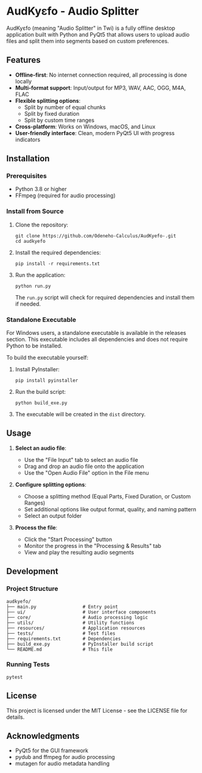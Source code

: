 # AudKyɛfo - Audio Splitter

AudKyɛfo (meaning "Audio Splitter" in Twi) is a fully offline desktop application built with Python and PyQt5 that allows users to upload audio files and split them into segments based on custom preferences.

## Features

- **Offline-first**: No internet connection required, all processing is done locally
- **Multi-format support**: Input/output for MP3, WAV, AAC, OGG, M4A, FLAC
- **Flexible splitting options**:
  - Split by number of equal chunks
  - Split by fixed duration
  - Split by custom time ranges
- **Cross-platform**: Works on Windows, macOS, and Linux
- **User-friendly interface**: Clean, modern PyQt5 UI with progress indicators

## Installation

### Prerequisites

- Python 3.8 or higher
- FFmpeg (required for audio processing)

### Install from Source

1. Clone the repository:
   ```
   git clone https://github.com/Odeneho-Calculus/AudKyefo-.git
   cd audkyefo
   ```

2. Install the required dependencies:
   ```
   pip install -r requirements.txt
   ```

3. Run the application:
   ```
   python run.py
   ```

   The `run.py` script will check for required dependencies and install them if needed.

### Standalone Executable

For Windows users, a standalone executable is available in the releases section. This executable includes all dependencies and does not require Python to be installed.

To build the executable yourself:

1. Install PyInstaller:
   ```
   pip install pyinstaller
   ```

2. Run the build script:
   ```
   python build_exe.py
   ```

3. The executable will be created in the `dist` directory.

## Usage

1. **Select an audio file**:
   - Use the "File Input" tab to select an audio file
   - Drag and drop an audio file onto the application
   - Use the "Open Audio File" option in the File menu

2. **Configure splitting options**:
   - Choose a splitting method (Equal Parts, Fixed Duration, or Custom Ranges)
   - Set additional options like output format, quality, and naming pattern
   - Select an output folder

3. **Process the file**:
   - Click the "Start Processing" button
   - Monitor the progress in the "Processing & Results" tab
   - View and play the resulting audio segments

## Development

### Project Structure

```
audkyefo/
├── main.py                 # Entry point
├── ui/                     # User interface components
├── core/                   # Audio processing logic
├── utils/                  # Utility functions
├── resources/              # Application resources
├── tests/                  # Test files
├── requirements.txt        # Dependencies
├── build_exe.py            # PyInstaller build script
└── README.md               # This file
```

### Running Tests

```
pytest
```

## License

This project is licensed under the MIT License - see the LICENSE file for details.

## Acknowledgments

- PyQt5 for the GUI framework
- pydub and ffmpeg for audio processing
- mutagen for audio metadata handling